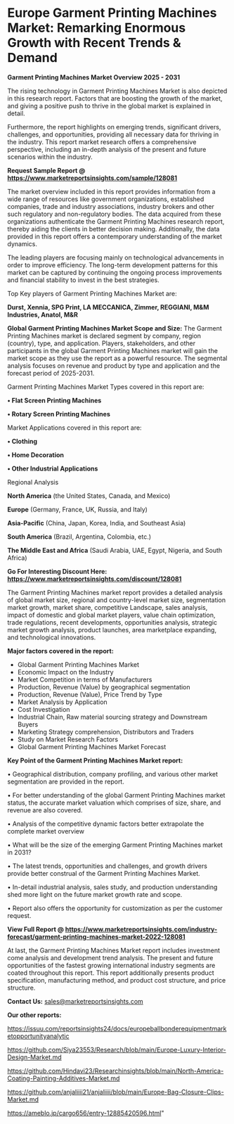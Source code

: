 # Europe Garment Printing Machines Market: Remarking Enormous Growth with Recent Trends & Demand

<Strong> Garment Printing Machines Market Overview 2025 - 2031</strong>

The rising technology in Garment Printing Machines Market is also depicted in this research report. Factors that are boosting the growth of the market, and giving a positive push to thrive in the global market is explained in detail.

Furthermore, the report highlights on emerging trends, significant drivers, challenges, and opportunities, providing all necessary data for thriving in the industry. This report market research offers a comprehensive perspective, including an in-depth analysis of the present and future scenarios within the industry.

<strong>Request Sample Report @ <a href=https://www.marketreportsinsights.com/sample/128081>https://www.marketreportsinsights.com/sample/128081</a></strong>

The market overview included in this report provides information from a wide range of resources like government organizations, established companies, trade and industry associations, industry brokers and other such regulatory and non-regulatory bodies. The data acquired from these organizations authenticate the Garment Printing Machines research report, thereby aiding the clients in better decision making. Additionally, the data provided in this report offers a contemporary understanding of the market dynamics.

The leading players are focusing mainly on technological advancements in order to improve efficiency. The long-term development patterns for this market can be captured by continuing the ongoing process improvements and financial stability to invest in the best strategies.

Top Key players of Garment Printing Machines Market are:

<strong>Durst, Xennia, SPG Print, LA MECCANICA, Zimmer, REGGIANI, M&M Industries, Anatol, M&R</strong>

<strong><b>Global Garment Printing Machines Market Scope and Size:</b></strong>
The Garment Printing Machines market is declared segment by company, region (country), type, and application. Players, stakeholders, and other participants in the global Garment Printing Machines market will gain the market scope as they use the report as a powerful resource. The segmental analysis focuses on revenue and product by type and application and the forecast period of 2025-2031.

Garment Printing Machines Market Types covered in this report are:

<strong>• Flat Screen Printing Machines

• Rotary Screen Printing Machines</strong>

Market Applications covered in this report are:

<strong>• Clothing

• Home Decoration

• Other Industrial Applications</strong> 

Regional Analysis

<strong>North America</strong> (the United States, Canada, and Mexico)

<strong>Europe</strong> (Germany, France, UK, Russia, and Italy)

<strong>Asia-Pacific</strong> (China, Japan, Korea, India, and Southeast Asia)

<strong>South America</strong> (Brazil, Argentina, Colombia, etc.)

<strong>The Middle East and Africa</strong> (Saudi Arabia, UAE, Egypt, Nigeria, and South Africa)

<strong>Go For Interesting Discount Here: <a href=https://www.marketreportsinsights.com/discount/128081>https://www.marketreportsinsights.com/discount/128081</a></strong>

The Garment Printing Machines market report provides a detailed analysis of global market size, regional and country-level market size, segmentation market growth, market share, competitive Landscape, sales analysis, impact of domestic and global market players, value chain optimization, trade regulations, recent developments, opportunities analysis, strategic market growth analysis, product launches, area marketplace expanding, and technological innovations.

<strong><b>Major factors covered in the report:</b></strong>
<ul>
  <li>Global Garment Printing Machines Market </li>
  <li>Economic Impact on the Industry</li>
  <li>Market Competition in terms of Manufacturers</li>
  <li>Production, Revenue (Value) by geographical segmentation</li>
  <li>Production, Revenue (Value), Price Trend by Type</li>
  <li>Market Analysis by Application</li>
  <li>Cost Investigation</li>
  <li>Industrial Chain, Raw material sourcing strategy and Downstream Buyers</li>
  <li>Marketing Strategy comprehension, Distributors and Traders</li>
  <li>Study on Market Research Factors</li>
  <li>Global Garment Printing Machines Market Forecast</li>
</ul>

<strong><b>Key Point of the Garment Printing Machines Market report:</b></strong>

• Geographical distribution, company profiling, and various other market segmentation are provided in the report.

• For better understanding of the global Garment Printing Machines market status, the accurate market valuation which comprises of size, share, and revenue are also covered.

• Analysis of the competitive dynamic factors better extrapolate the complete market overview

• What will be the size of the emerging Garment Printing Machines market in 2031?

• The latest trends, opportunities and challenges, and growth drivers provide better construal of the Garment Printing Machines Market.

• In-detail industrial analysis, sales study, and production understanding shed more light on the future market growth rate and scope.

• Report also offers the opportunity for customization as per the customer request.

<strong><b>View Full Report @ <a href=https://www.marketreportsinsights.com/industry-forecast/garment-printing-machines-market-2022-128081>https://www.marketreportsinsights.com/industry-forecast/garment-printing-machines-market-2022-128081</a></b></strong>


At last, the Garment Printing Machines Market report includes investment come analysis and development trend analysis. The present and future opportunities of the fastest growing international industry segments are coated throughout this report. This report additionally presents product specification, manufacturing method, and product cost structure, and price structure.

<strong>Contact Us:</strong>
sales@marketreportsinsights.com

<strong>Our other reports:</strong>

<a href=https://issuu.com/reportsinsights24/docs/europeballbonderequipmentmarketopportunityanalytic>https://issuu.com/reportsinsights24/docs/europeballbonderequipmentmarketopportunityanalytic</a>

<a href=https://github.com/Siya23553/Research/blob/main/Europe-Luxury-Interior-Design-Market.md>https://github.com/Siya23553/Research/blob/main/Europe-Luxury-Interior-Design-Market.md</a>

<a href=https://github.com/Hindavi23/Researchinsights/blob/main/North-America-Coating-Painting-Additives-Market.md>https://github.com/Hindavi23/Researchinsights/blob/main/North-America-Coating-Painting-Additives-Market.md</a>

<a href=https://github.com/anjaliiii21/anjaliiii/blob/main/Europe-Bag-Closure-Clips-Market.md>https://github.com/anjaliiii21/anjaliiii/blob/main/Europe-Bag-Closure-Clips-Market.md</a>

<a href=https://ameblo.jp/cargo656/entry-12885420596.html>https://ameblo.jp/cargo656/entry-12885420596.html</a>"
